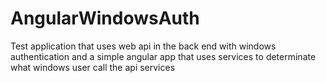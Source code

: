# AngularWindowsAuth
Test application that uses web api in the back end with windows authentication and a simple angular app that uses services to determinate what windows user call the api services
